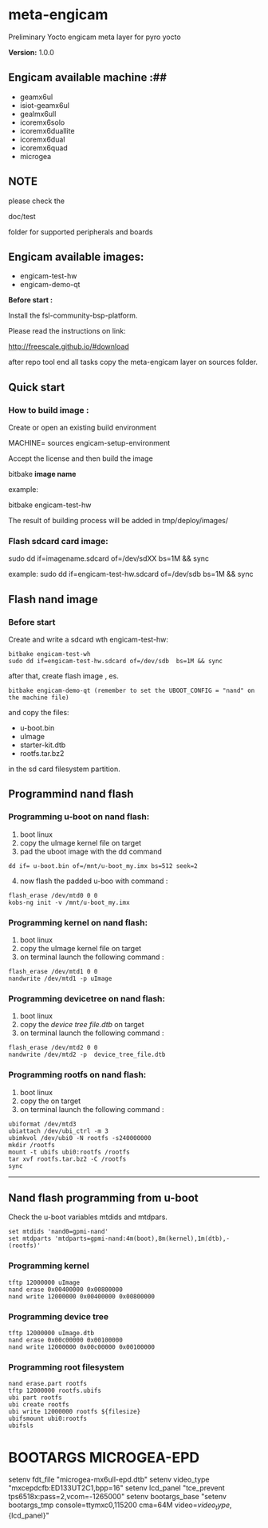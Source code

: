 meta-engicam
============

Preliminary Yocto engicam meta layer for pyro yocto

__Version:__ 1.0.0

## Engicam available machine :##

* geamx6ul
* isiot-geamx6ul
* gealmx6ull
* icoremx6solo
* icoremx6duallite
* icoremx6dual
* icoremx6quad
* microgea

## NOTE ##

please check the

doc/test 

folder for supported peripherals and boards

## Engicam available images:

* engicam-test-hw
* engicam-demo-qt


__Before start :__

Install the fsl-community-bsp-platform.

Please read the instructions on link:

http://freescale.github.io/#download

after repo tool end all tasks copy the meta-engicam  layer on sources folder.

## Quick start

### How to build image :

Create or open an existing build environment

MACHINE=<icoreM6 machine name> sources engicam-setup-environment <build directory>

Accept the license and then build the image

bitbake __image name__

example:

bitbake engicam-test-hw

The result of building process will be added in tmp/deploy/images/<machine name>

### Flash sdcard card image:

sudo dd if=imagename.sdcard of=/dev/sdXX  bs=1M && sync

example:
sudo dd if=engicam-test-hw.sdcard of=/dev/sdb  bs=1M && sync


## Flash nand image


### Before start

Create and write a sdcard wth engicam-test-hw:

```
bitbake engicam-test-wh
sudo dd if=engicam-test-hw.sdcard of=/dev/sdb  bs=1M && sync
```

after that, create flash image , es.
```
bitbake engicam-demo-qt (remember to set the UBOOT_CONFIG = "nand" on the machine file)
```

and copy the files:
* u-boot.bin
* uImage
* starter-kit.dtb
* rootfs.tar.bz2

in the sd card filesystem partition.

## Programmind nand flash

### Programming u-boot on nand flash:

1. boot linux
2. copy the uImage kernel file on target
3. pad the uboot image with the dd command
```shell
dd if= u-boot.bin of=/mnt/u-boot_my.imx bs=512 seek=2
```

4. now flash the padded u-boo with command :
```shell
flash_erase /dev/mtd0 0 0
kobs-ng init -v /mnt/u-boot_my.imx
```

### Programming kernel on nand flash:

1. boot linux
2. copy the uImage kernel file on target
3. on terminal launch the following command :

```shell
flash_erase /dev/mtd1 0 0
nandwrite /dev/mtd1 -p uImage
```

### Programming devicetree on nand flash:
1. boot linux
2. copy the _device tree file.dtb_ on target
3. on terminal launch the following command :

```shell
flash_erase /dev/mtd2 0 0
nandwrite /dev/mtd2 -p  device_tree_file.dtb
```

### Programming rootfs on nand flash:
1. boot linux
2. copy the  on target
3. on terminal launch the following command :

```shell
ubiformat /dev/mtd3
ubiattach /dev/ubi_ctrl -m 3
ubimkvol /dev/ubi0 -N rootfs -s240000000
mkdir /rootfs
mount -t ubifs ubi0:rootfs /rootfs
tar xvf rootfs.tar.bz2 -C /rootfs
sync
```

________________________________________________________________________________

## Nand flash programming from u-boot

Check the u-boot variables mtdids and mtdpars.

```
set mtdids 'nand0=gpmi-nand'
set mtdparts 'mtdparts=gpmi-nand:4m(boot),8m(kernel),1m(dtb),-(rootfs)'
```

### Programming kernel
```
tftp 12000000 uImage
nand erase 0x00400000 0x00800000
nand write 12000000 0x00400000 0x00800000
```

### Programming device tree
```
tftp 12000000 uImage.dtb
nand erase 0x00c00000 0x00100000
nand write 12000000 0x00c00000 0x00100000
```

### Programming root filesystem
```
nand erase.part rootfs
tftp 12000000 rootfs.ubifs
ubi part rootfs
ubi create rootfs
ubi write 12000000 rootfs ${filesize}
ubifsmount ubi0:rootfs
ubifsls
```
# BOOTARGS MICROGEA-EPD

setenv fdt_file "microgea-mx6ull-epd.dtb"
setenv video_type "mxcepdcfb:ED133UT2C1,bpp=16"
setenv lcd_panel "tce_prevent tps6518x:pass=2,vcom=-1265000"
setenv bootargs_base "setenv bootargs_tmp console=ttymxc0,115200 cma=64M video=${video_type},${lcd_panel}"
